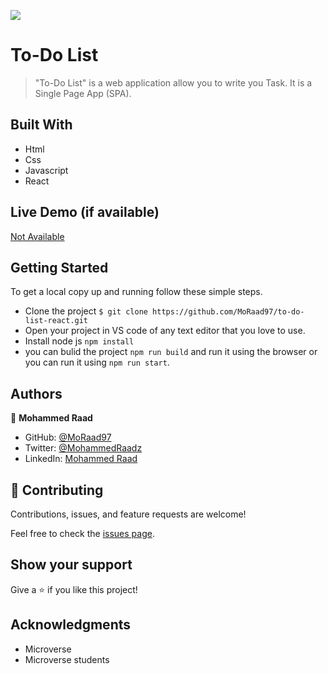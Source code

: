![](https://img.shields.io/badge/Microverse-blueviolet)

# To-Do List

> "To-Do List" is a web application allow you to write you Task. It is a Single Page App (SPA).

## Built With

- Html 
- Css 
- Javascript
- React

## Live Demo (if available)

[Not Available]()

## Getting Started

To get a local copy up and running follow these simple steps.

- Clone the project `$ git clone https://github.com/MoRaad97/to-do-list-react.git`
- Open your project in VS code of any text editor that you love to use.
- Install node js `npm install`
- you can bulid the project `npm run build` and run it using the browser or you can run it using `npm run start`.

## Authors

👤 **Mohammed Raad**

- GitHub: [@MoRaad97](https://github.com/MoRaad97)
- Twitter: [@MohammedRaadz](https://twitter.com/MohammedRaadz)
- LinkedIn: [Mohammed Raad](linkedin.com/in/mohammed-raad-600176210)

## 🤝 Contributing

Contributions, issues, and feature requests are welcome!

Feel free to check the [issues page](../../issues/).

## Show your support

Give a ⭐️ if you like this project!

## Acknowledgments

- Microverse
- Microverse students 